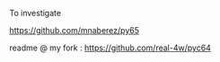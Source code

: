 To investigate

https://github.com/mnaberez/py65

readme @ my fork : https://github.com/real-4w/pyc64